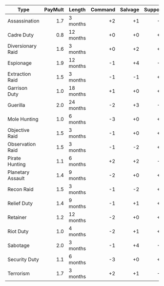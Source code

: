 | Type                | PayMult |  Length   | Command | Salvage | Support | Transport | Advance | MRBC | 
|---------------------|--------:|-----------|--------:|--------:|--------:|----------:|--------:|-----:|
| Assassination       |    1.7  |  3 months |      +2 |      +1 |      -1 |       -2  |    +0   |  -12 |
| Cadre Duty          |    0.8  | 12 months |      +0 |      +0 |      +1 |       +0  |    -1   |  +0  |
| Diversionary Raid   |    1.6  |  3 months |      +0 |      +2 |      +2 |       +1  |    +0   |  +1  |
| Espionage           |    1.9  | 12 months |      -1 |      +4 |      -3 |       -2  |    +0   |  -1  |
| Extraction Raid     |    1.5  |  3 months |      -1 |      -1 |      +2 |       +1  |    +0   |  +1  |
| Garrison Duty       |    1.0  | 18 months |      +1 |      +0 |      +1 |       +0  |    +0   |  +1  |
| Guerilla            |    2.0  | 24 months |      -2 |      +3 |      -2 |       -1  |    +0   |  +0  |
| Mole Hunting        |    1.0  |  6 months |      -3 |      +0 |      +2 |       +1  |    +0   |  -1  |
| Objective Raid      |    1.5  |  3 months |      -1 |      +0 |      +2 |       +1  |    +0   |  +1  |
| Observation Raid    |    1.5  |  3 months |      -1 |      -2 |      +1 |       -1  |    +0   |  +1  |
| Pirate Hunting      |    1.1  |  6 months |      +2 |      +2 |      -1 |       -1  |    +0   |  +0  |
| Planetary Assault   |    1.4  |  9 months |      -2 |      +0 |      +2 |       +3  |    +1   |  +1  |
| Recon Raid          |    1.5  |  3 months |      -1 |      -2 |      +1 |       -1  |    +0   |  +1  |
| Relief Duty         |    1.4  |  9 months |      -1 |      +1 |      +1 |       +1  |    +0   |  +1  |
| Retainer            |    1.2  | 12 months |      -2 |      +0 |      +2 |       +1  |    +0   |  +0  |
| Riot Duty           |    1.0  |  4 months |      -2 |      +1 |      +2 |       +0  |    +0   |  +0  |
| Sabotage            |    2.0  |  3 months |      -1 |      +4 |      -3 |       -2  |    +0   |  -1  |
| Security Duty       |    1.1  |  6 months |      -3 |      +0 |      +2 |       +1  |    +0   |  +0  |
| Terrorism           |    1.7  |  3 months |      +2 |      +1 |      -1 |       -3  |    +0   |  -12 |
